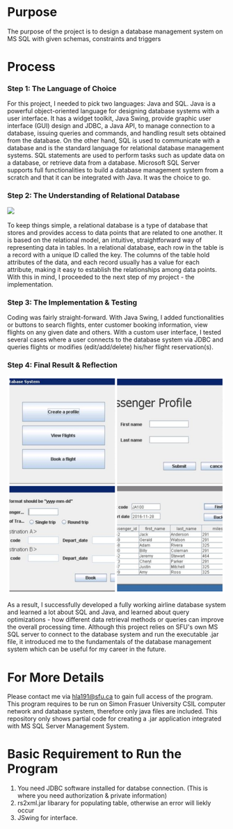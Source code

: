 # Purpose
The purpose of the project is to design a database management system on MS SQL with given schemas, constraints and triggers

# Process
### Step 1: The Language of Choice
For this project, I needed to pick two languages: Java and SQL. Java is a powerful object-oriented language for designing database systems with a user interface. It has a widget toolkit, Java Swing, provide graphic user interface (GUI) design and JDBC, a Java API, to manage connection to a database, issuing queries and commands, and handling result sets obtained from the database. On the other hand, SQL is used to communicate with a database and is the standard language for relational database management systems. SQL statements are used to perform tasks such as update data on a database, or retrieve data from a database. Microsoft SQL Server supports full functionalities to build a database management system from a scratch and that it can be integrated with Java. It was the choice to go.

### Step 2: The Understanding of Relational Database
<img src="https://miro.medium.com/max/3024/1*LEksJP5OtS8GEBdd2Jy4WQ.png" width="500">

To keep things simple, a relational database is a type of database that stores and provides access to data points that are related to one another. It is based on the relational model, an intuitive, straightforward way of representing data in tables. In a relational database, each row in the table is a record with a unique ID called the key. The columns of the table hold attributes of the data, and each record usually has a value for each attribute, making it easy to establish the relationships among data points. With this in mind, I proceeded to the next step of my project - the implementation.

### Step 3: The Implementation & Testing
Coding was fairly straight-forward. With Java Swing, I added functionalities or buttons to search flights, enter customer booking information, view flights on any given date and others. With a custom user interface, I tested several cases where a user connects to the database system via JDBC and queries flights or modifies (edit/add/delete) his/her flight reservation(s).

### Step 4: Final Result & Reflection
<img src="https://github.com/danlee0528/Airline-Database-System/blob/master/db.jpg" width="500">

As a result, I successfully developed a fully working airline database system and learned a lot about SQL and Java, and learned about query optimizations - how different data retrieval methods or queries can improve the overall processing time. Although this project relies on SFU's own MS SQL server to connect to the database system and run the executable .jar file, it introduced me to the fundamentals of the database management system which can be useful for my career in the future. 

# For More Details
Please contact me via hla191@sfu.ca to gain full access of the program. This program requires to be run on Simon Frasuer University CSIL computer network and database system, therefore only java files are included. This repository only shows partial code for creating a .jar application integrated with MS SQL Server Management System.

# Basic Requirement to Run the Program
1. You need JDBC software installed for databse connection. (This is where you need authorization & private information)
2. rs2xml.jar libarary for populating table, otherwise an error will liekly occur
3. JSwing for interface.
